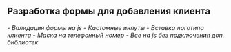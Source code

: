 ## Разработка формы для добавления клиента

_- Валидация формы на js_
_- Кастомные инпуты_
_- Вставка логотипа клиента_
_- Маска на телефонный номер_
_- Все на js без подключения доп. библиотек_

